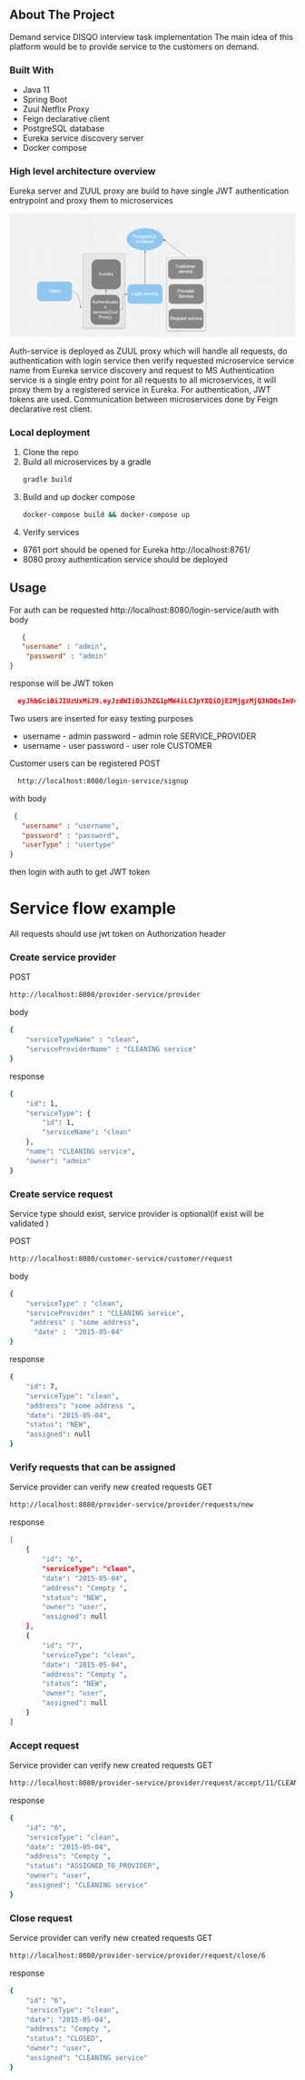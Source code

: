 ## About The Project


Demand service DISQO interview task implementation
The main idea of this platform would be to provide service to the customers on demand.


### Built With
* Java 11
* Spring Boot
* Zuul Netflix Proxy
* Feign declarative client
* PostgreSQL database
* Eureka service discovery server
* Docker  compose 


### High  level architecture overview

Eureka server and ZUUL proxy are build to have single JWT authentication 
entrypoint and proxy them to microservices


<p align="center">
    <img src="images/diagram.PNG" alt="Logo">
</p>

Auth-service is deployed as ZUUL proxy which will handle all requests, do authentication with login service
then verify requested microservice service name from Eureka service discovery and request to MS
Authentication service is a single entry point for all requests to all microservices, it will proxy them by a registered service in Eureka.  For authentication, JWT tokens are used.
Communication between microservices done by Feign declarative rest client.


### Local deployment

1. Clone the repo
2. Build all microservices by a gradle
   ```sh
   gradle build
   ```
3. Build and up docker compose 
   ```sh
   docker-compose build && docker-compose up
   ```
4. Verify services 
* 8761 port should be opened for Eureka http://localhost:8761/
* 8080 proxy authentication service should be deployed


## Usage
For auth can be requested 
http://localhost:8080/login-service/auth
with body
```json
   {
   "username" : "admin",
    "password" : "admin"
}
   ```
response will be JWT token
```json
  eyJhbGciOiJIUzUxMiJ9.eyJzdWIiOiJhZG1pMW4iLCJpYXQiOjE2MjgzMjQ3NDQsImV4cCI6MTYyODQxMTE0NH0.ZQDHe2Cvput2tgXpPCvyTzKt_mnRRHKDSU66TtbDvvVgDe35GGtcJP3qiYcbupF69lM-bq-pHrwPjk2egS1OpQ
   ```

Two users are inserted for easy testing purposes
* username - admin  password - admin  role SERVICE_PROVIDER
* username - user  password - user  role CUSTOMER


Customer users can be registered
POST   
```sh
  http://localhost:8080/login-service/signup
   ```

with body

```json
 {
   "username" : "username",
   "password" : "password",
   "userType" : "usertype"
}
   ```
then login with auth to get JWT token


# Service flow example
All requests should use jwt token on Authorization header
### Create service provider
 
POST 
```sh
http://localhost:8080/provider-service/provider
 ```
body 
```sh
{
    "serviceTypeName" : "clean",
    "serviceProviderName" : "CLEANING service"
}
 ```
response 
```sh
{
    "id": 1,
    "serviceType": {
        "id": 1,
        "serviceName": "clean"
    },
    "name": "CLEANING service",
    "owner": "admin"
}
 ```
### Create service request
Service type should exist, service provider is optional(if exist will be validated )

POST
```sh
http://localhost:8080/customer-service/customer/request
 ```
body
```sh
{   
    "serviceType" : "clean",
    "serviceProvider" : "CLEANING service",
     "address" : "some address",
      "date" :  "2015-05-04"
}
 ```
response
```sh
{
    "id": 7,
    "serviceType": "clean",
    "address": "some address ",
    "date": "2015-05-04",
    "status": "NEW",
    "assigned": null
}
 ```
### Verify requests that can be assigned
Service provider can verify new created requests
GET
```sh
http://localhost:8080/provider-service/provider/requests/new
 ```

response
```sh
[
    {
        "id": "6",
        "serviceType": "clean",
        "date": "2015-05-04",
        "address": "Cempty ",
        "status": "NEW",
        "owner": "user",
        "assigned": null
    },
    {
        "id": "7",
        "serviceType": "clean",
        "date": "2015-05-04",
        "address": "Cempty ",
        "status": "NEW",
        "owner": "user",
        "assigned": null
    }
]
 ```

### Accept request
Service provider can verify new created requests
GET
```sh
http://localhost:8080/provider-service/provider/request/accept/11/CLEANING service
 ```

response
```sh
{
    "id": "6",
    "serviceType": "clean",
    "date": "2015-05-04",
    "address": "Cempty ",
    "status": "ASSIGNED_TO_PROVIDER",
    "owner": "user",
    "assigned": "CLEANING service"
}
 ```

### Close request
Service provider can verify new created requests
GET
```sh
http://localhost:8080/provider-service/provider/request/close/6
 ```

response
```sh
{
    "id": "6",
    "serviceType": "clean",
    "date": "2015-05-04",
    "address": "Cempty ",
    "status": "CLOSED",
    "owner": "user",
    "assigned": "CLEANING service"
}
 ```